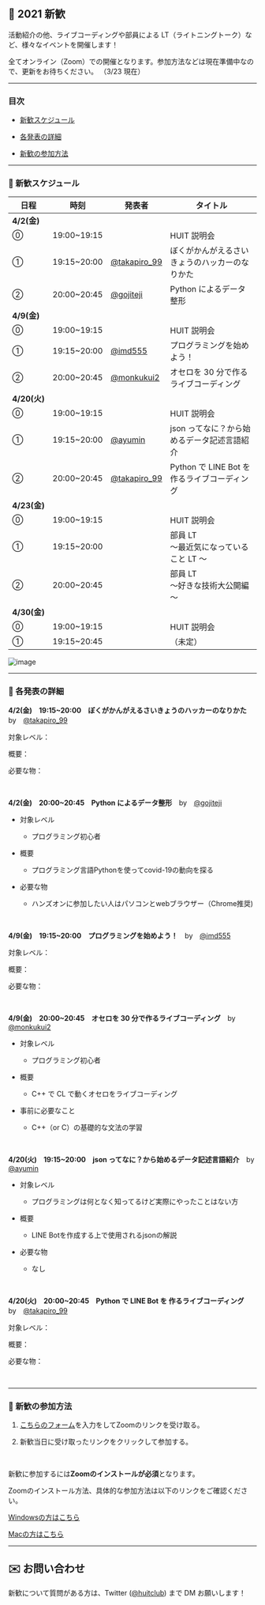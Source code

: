 ## 🎉 2021 新歓

活動紹介の他、ライブコーディングや部員による LT（ライトニングトーク）など、様々なイベントを開催します！

全てオンライン（Zoom）での開催となります。参加方法などは現在準備中なので、更新をお待ちください。
（3/23 現在）

<!--各セッションは日本語で行われます。-->

<!-- ↑english page なかったらいらん -->

---

### 目次

- [新歓スケジュール](#schedule)

- [各発表の詳細](#detail)

- [新歓の参加方法](#join)

---

<!-- ページ内遷移用のaタグ -->
<a id="schedule"></a>

### 📅 新歓スケジュール

| 日程         | 時刻        | 発表者                                          | タイトル                                       |
| ------------ | ----------- | ----------------------------------------------- | ---------------------------------------------- |
| **4/2(金)**  |             |                                                 |                                                |
| ⓪            | 19:00~19:15 |                                                 | HUIT 説明会                                    |
| ①            | 19:15~20:00 | [@takapiro_99](https://twitter.com/takapiro_99) | ぼくがかんがえるさいきょうのハッカーのなりかた |
| ②            | 20:00~20:45 | [@gojiteji](https://twitter.com/gojiteji)       | Python によるデータ整形                        |
| **4/9(金)**  |
| ⓪            | 19:00~19:15 |                                                 | HUIT 説明会                                    |
| ①            | 19:15~20:00 | [@imd555](https://twitter.com/imd555)           | プログラミングを始めよう！                 |
| ②            | 20:00~20:45 | [@monkukui2](https://twitter.com/monkukui2)     | オセロを 30 分で作るライブコーディング         |
| **4/20(火)** |
| ⓪            | 19:00~19:15 |                                                 | HUIT 説明会                                    |
| ①            | 19:15~20:00 | [@ayumin](https://twiiter.com/shoumoji)         | json ってなに？から始めるデータ記述言語紹介    |
| ②            | 20:00~20:45 | [@takapiro_99](https://twitter.com/takapiro_99) | Python で LINE Bot を 作るライブコーディング    |
| **4/23(金)** |
| ⓪            | 19:00~19:15 |                                                 | HUIT 説明会                                   |
| ①            | 19:15~20:00 |                                                 | 部員 LT<br/>～最近気になっていること LT ～     |
| ②            | 20:00~20:45 |                                                 | 部員 LT<br/>～好きな技術大公開編～             |
| **4/30(金)** |
| ⓪            | 19:00~19:15 |                                                 | HUIT 説明会                                    |
| ①            | 19:15~20:45 |                                                 | （未定）                                       |

<!-- （仮画像） -->

![image]({{site.baseurl}}/WelcomePartySchedule.png)

---

<!-- ページ内遷移用のaタグ -->
<a id="detail"></a>

### 📘 各発表の詳細

**4/2(金)　19:15~20:00　ぼくがかんがえるさいきょうのハッカーのなりかた**　by　[@takapiro_99](https://twitter.com/takapiro_99)

対象レベル：

概要：

必要な物：

<br>

**4/2(金)　20:00~20:45　Python によるデータ整形**　by　[@gojiteji](https://twitter.com/gojiteji)

- 対象レベル
    - プログラミング初心者

- 概要
    - プログラミング言語Pythonを使ってcovid-19の動向を探る

- 必要な物
    - ハンズオンに参加したい人はパソコンとwebブラウザー（Chrome推奨)

<br>

**4/9(金)　19:15~20:00　プログラミングを始めよう！**　by　[@imd555](https://twitter.com/imd555)

対象レベル：

概要：

必要な物：

<br>

**4/9(金)　20:00~20:45　オセロを 30 分で作るライブコーディング**　by　[@monkukui2](https://twitter.com/monkukui2)

- 対象レベル
    - プログラミング初心者

- 概要
    - C++ で CL で動くオセロをライブコーディング

- 事前に必要なこと
    - C++（or C）の基礎的な文法の学習

<br>

**4/20(火)　19:15~20:00　json ってなに？から始めるデータ記述言語紹介**　by　[@ayumin](https://twiiter.com/shoumoji)

- 対象レベル
    - プログラミングは何となく知ってるけど実際にやったことはない方

- 概要
    - LINE Botを作成する上で使用されるjsonの解説

- 必要な物
    - なし

<br>

**4/20(火)　20:00~20:45　Python で LINE Bot を 作るライブコーディング**　by　[@takapiro_99](https://twitter.com/takapiro_99)

対象レベル：

概要：

必要な物：

<br>

---

<!-- ページ内遷移用のaタグ -->
<a id="join"></a>

### 📝 新歓の参加方法

<!-- フォームのURLは未設定 -->
1. [こちらのフォーム](https://docs.google.com/forms/d/e/1FAIpQLSe8yyWIPMa-cB4NiONBPLOeMuwXxO6gpRNIMOQoK9J4qOI-fw/viewform?usp=sf_link)を入力をしてZoomのリンクを受け取る。

2. 新歓当日に受け取ったリンクをクリックして参加する。

<br>

新歓に参加するには**Zoomのインストールが必須**となります。

Zoomのインストール方法、具体的な参加方法は以下のリンクをご確認ください。 

[Windowsの方はこちら](https://www.fortune-factory.net/2020/07/zoom-pc-1)

[Macの方はこちら](https://yogashare.info/blog/zoom-macbook-2/)

---

## ✉️ お問い合わせ

新歓について質問がある方は、Twitter ([@huitclub](https://twitter.com/huitclub/)) まで DM お願いします！